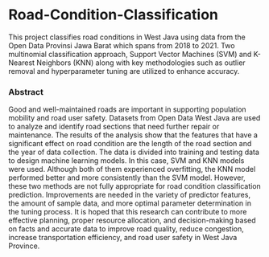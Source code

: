 # Road-Condition-Classification
This project classifies road conditions in West Java using data from the Open Data Provinsi Jawa Barat which spans from 2018 to 2021. Two multinomial classification approach, Support Vector Machines (SVM) and K-Nearest Neighbors (KNN) along with key methodologies such as outlier removal and hyperparameter tuning are utilized to enhance accuracy.

### Abstract
Good and well-maintained roads are important in supporting population mobility and road user safety. Datasets from Open Data West Java are used to analyze and identify road sections that need further repair or maintenance. The results of the analysis show that the features that have a significant effect on road condition are the length of the road section and the year of data collection. The data is divided into training and testing data to design machine learning models. In this case, SVM and KNN models were used. Although both of them experienced overfitting, the KNN model performed better and more consistently than the SVM model. However, these two methods are not fully appropriate for road condition classification prediction. Improvements are needed in the variety of predictor features, the amount of sample data, and more optimal parameter determination in the tuning process. It is hoped that this research can contribute to more effective planning, proper resource allocation, and decision-making based on facts and accurate data to improve road quality, reduce congestion, increase transportation efficiency, and road user safety in West Java Province.
